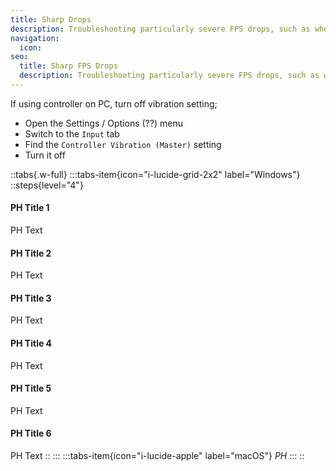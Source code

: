 ```yaml
---
title: Sharp Drops
description: Troubleshooting particularly severe FPS drops, such as when in combat.
navigation:
  icon:
seo:
  title: Sharp FPS Drops
  description: Troubleshooting particularly severe FPS drops, such as when in combat.
---
```


If using controller on PC, turn off vibration setting;

- Open the Settings / Options (??) menu
- Switch to the `Input` tab
- Find the `Controller Vibration (Master)` setting
- Turn it off



::tabs{.w-full}
:::tabs-item{icon="i-lucide-grid-2x2" label="Windows"}
 ::steps{level="4"}
 #### PH Title 1
  PH Text
 #### PH Title 2
  PH Text
 #### PH Title 3
  PH Text
 #### PH Title 4
  PH Text
 #### PH Title 5
  PH Text
 #### PH Title 6
  PH Text
 ::
:::
:::tabs-item{icon="i-lucide-apple" label="macOS"}
_PH_
:::
::